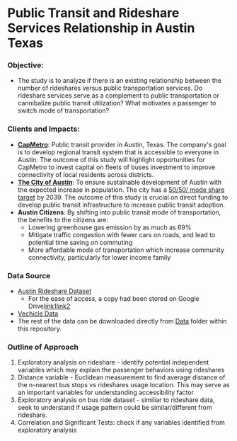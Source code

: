 # Public Transit and Rideshare Services Relationship in Austin Texas
 
 
 ### Objective:
 
- The study is to analyze if there is an existing relationship between the number of rideshares versus public transportation services. Do rideshare services serve as a complement to public transportation or cannibalize public transit utilization? What motivates a passenger to switch mode of transportation?

### Clients and Impacts:

- [**CapMetro**](https://capmetro.org/): Public transit provider in Austin, Texas. The company's goal is to develop regional transit system that is accessible to everyone in Austin. The outcome of this study will highlight opportunities for CapMetro to invest capital on fleets of buses investment to improve connectivity of local residents across districts.
- [**The City of Austin**](https://www.austintexas.gov/): To ensure sustainable development of Austin with the expected increase in population. The city has a [50/50/ mode share target](https://data.austintexas.gov/stories/s/M-A-1-Percent-split-of-modes-based-on-commute-to-w/hm3r-8jfy/) by 2039. The outcome of this study is crucial on direct funding to develop public transit infrastructure to increase public transit adoption.
- **Austin Citizens**: By shifting into public transit mode of transportation, the benefits to the citizens are:
    - Lowering greenhouse gas emission by as much as 69%
    - Mitigate traffic congestion with fewer cars on roads, and lead to potential time saving on commuting
    - More affordable mode of transportation which increase community connectivity, particularly for lower income family
    
### Data Source

- [Austin Rideshare Dataset](https://data.world/andytryba/rideaustin)
    - For the ease of access, a copy had been stored on Google Drive[link1](https://drive.google.com/file/d/1So7yjkI9CH5lsOSpNEBhnbv1dQ9Y9wyn/view?usp=sharing)[link2](https://drive.google.com/file/d/1ZBCS-ZanrbCJDVKR1r4uJJP4DwThBwt_/view?usp=sharing)
- [Vechicle Data](https://drive.google.com/file/d/1muf-yYBPGps-2Wtx2v2qN_XtecUi6VgL/view?usp=sharing)
- The rest of the data can be downloaded directly from [Data](https://github.com/MGT-6203-Summer-2023-Edx/Team-16/tree/main/Data) folder within this repository.

### Outline of Approach

1. Exploratory analysis on rideshare - identify potential independent variables which may explain the passenger behaviors using rideshares
2. Distance variable - Euclidean measurement to find average distance of the n-nearest bus stops vs rideshares usage location. This may serve as an important variables for understanding accessibility factor
3. Exploratory analysis on bus ride dataset - similiar to rideshare data, seek to understand if usage pattern could be similar/different from rideshare.
4. Correlation and Significant Tests: check if any variables identified from exploratory analysis


